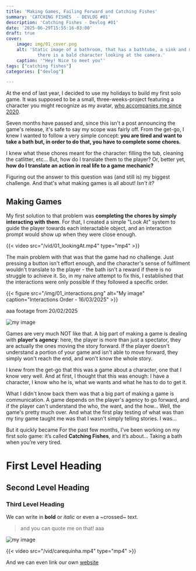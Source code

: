 ```yaml
---
title: 'Making Games, Failing Forward and Catching Fishes'
summary: 'CATCHING FISHES  - DEVLOG #01'
description: 'Catching Fishes - Devlog #01'
date: '2025-06-29T15:55:16-03:00'
draft: true
cover:
    image: img/01_cover.png
    alt: 'Static image of a bathroom, that has a bathtube, a sink and mirror, a cabinet, a toilet, a catlitter, a flower and a bathroom stool with a cat magazine on top. In the center of the bathroom,
            there is a bald character looking at the camera.'
    caption: '"Hey! Nice to meet you"'
tags: ["catching fishes"]
categories: ["devlog"]

---
```

At the end of last year, I decided to use my holidays to build my first solo game. It was supposed to be a small, three-weeks-project featuring a character you might recognize as my avatar, [who accompanies me since 2020](https://www.instagram.com/p/CDKBE6DB_nt/).

Seven months have passed and, since this isn't a post announcing the game's release, it's safe to say my scope was fairly off. From the get-go, I knew I wanted to follow a very simple concept: **you are tired and want to take a bath but, in order to do that, you have to complete some chores.** 

I knew what these chores meant for the character: filling the tub, cleaning the catlitter, etc... But, how do I translate them to the player? Or, better yet, **how do I translate an action in real life to a game mechanic?** 

Figuring out the answer to this question was (and still is) my biggest challenge. And that's what making games is all about! *Isn't it?*

## Making Games

My first solution to that problem was **completing the chores by simply interacting with them**. For that, I created a simple "Look At" system to guide the player towards each interactable object, and an interaction prompt would show up when they were close enough.

{{< video src="/vid/01_lookingAt.mp4" type="mp4" >}}

The main problem with that was that the game had no challenge. Just pressing a button isn't effort enough, and the character's sense of fulfilment wouldn't translate to the player - the bath isn't a reward if there is no struggle to achieve it. So, in my naive attempt to fix this, I established that the interactions were only possible if they followed a specific order.

{{< figure src="/img/01_interactions.png" alt="My image" caption="Interactions Order - 16/03/2025" >}}

aaa
footage from 20/02/2025

![my image](img/01_interactions.png#center "My cpation")


Games are very much NOT like that. A big part of making a game is dealing with **player's agency**: here, the player is more than just a spectator, they are actually the ones moving the story forward. If the player doesn't understand a portion of your game and isn't able to move forward, they simply won't reach the end, and won't know the whole story.

I knew from the get-go that this was a game about a character, one that I know very well. And at first, I thought that this was enough: I have a character, I know who he is, what we wants and what he has to do to get it.

What I didn't know back them was that a big part of making a game is communication. A game depends on the player's agency to go forward, and if the player can't understand the who, the want, and the how... Well, the game's pretty much over. And what the first play testing of what was than my tiny game taught me was that I wasn't simply telling stories. I was...

But it quickly became
For the past few months, I’ve been working on my first solo game: it’s called **Catching Fishes**, and it’s about… Taking a bath when you’re very tired.

# First Level Heading
## Second Level Heading
### Third Level Heading

We can write in **bold** or _italic_ or even a ~crossed~ text.
> and you can quote me on that! aaa

![my image](img/01_CarequinhaFace.png#center)

{{< video src="/vid/carequinha.mp4" type="mp4" >}}

And we can even link our own [website](https://parinamais.com/)